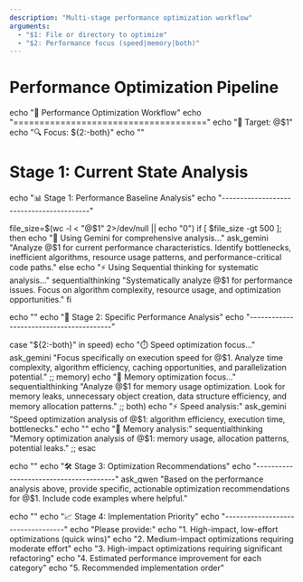```yaml
---
description: "Multi-stage performance optimization workflow"
arguments:
  - "$1: File or directory to optimize"
  - "$2: Performance focus (speed|memory|both)"
---
```

# Performance Optimization Pipeline
echo "🚀 Performance Optimization Workflow"
echo "====================================="
echo "🎯 Target: @$1"
echo "🔍 Focus: ${2:-both}"
echo ""

# Stage 1: Current State Analysis
echo "📊 Stage 1: Performance Baseline Analysis"
echo "-----------------------------------------"

file_size=$(wc -l < "@$1" 2>/dev/null || echo "0")
if [ $file_size -gt 500 ]; then
    echo "🧠 Using Gemini for comprehensive analysis..."
    ask_gemini "Analyze @$1 for current performance characteristics. Identify bottlenecks, inefficient algorithms, resource usage patterns, and performance-critical code paths."
else
    echo "⚡ Using Sequential thinking for systematic analysis..."
    sequentialthinking "Systematically analyze @$1 for performance issues. Focus on algorithm complexity, resource usage, and optimization opportunities."
fi

echo ""
echo "🔬 Stage 2: Specific Performance Analysis"
echo "----------------------------------------"

case "${2:-both}" in
    speed)
        echo "⏱️ Speed optimization focus..."
        ask_gemini "Focus specifically on execution speed for @$1. Analyze time complexity, algorithm efficiency, caching opportunities, and parallelization potential."
        ;;
    memory)
        echo "🧠 Memory optimization focus..."
        sequentialthinking "Analyze @$1 for memory usage optimization. Look for memory leaks, unnecessary object creation, data structure efficiency, and memory allocation patterns."
        ;;
    both)
        echo "⚡ Speed analysis:"
        ask_gemini "Speed optimization analysis of @$1: algorithm efficiency, execution time, bottlenecks."
        echo ""
        echo "🧠 Memory analysis:"
        sequentialthinking "Memory optimization analysis of @$1: memory usage, allocation patterns, potential leaks."
        ;;
esac

echo ""
echo "🛠️ Stage 3: Optimization Recommendations"
echo "---------------------------------------"
ask_qwen "Based on the performance analysis above, provide specific, actionable optimization recommendations for @$1. Include code examples where helpful."

echo ""
echo "📈 Stage 4: Implementation Priority"
echo "----------------------------------"
echo "Please provide:"
echo "1. High-impact, low-effort optimizations (quick wins)"
echo "2. Medium-impact optimizations requiring moderate effort"
echo "3. High-impact optimizations requiring significant refactoring"
echo "4. Estimated performance improvement for each category"
echo "5. Recommended implementation order"